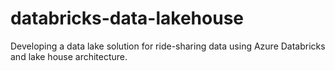 # databricks-data-lakehouse
Developing a data lake solution for ride-sharing data using Azure Databricks and lake house architecture.
